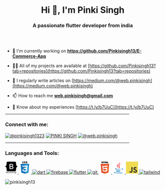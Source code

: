 <h1 align="center">Hi 👋, I'm Pinki Singh</h1>
<h3 align="center">A passionate flutter developer from india</h3>
<br></br>

- 🔭 I'm currently working on **https://github.com/Pinkisingh13/E-Commerce-App**
- 👨‍💻 All of my projects are available at [https://github.com/Pinkisingh13?tab=repositories](https://github.com/Pinkisingh13?tab=repositories)
- 📝 I regularly write articles on [https://medium.com/@web.pinkisingh](https://medium.com/@web.pinkisingh)

- 📫 How to reach me **web.pinkisingh@gmail.com**

- 📄 Know about my experiences [https://t.ly/b7UuC](https://t.ly/b7UuC)

 <hr width="80%">
<h3 align="left">Connect with me:</h3>
<p align="left">
<a href="https://twitter.com/@pinkisingh1323" target="blank"><img align="center" src="https://raw.githubusercontent.com/rahuldkjain/github-profile-readme-generator/master/src/images/icons/Social/twitter.svg" alt="@pinkisingh1323" height="30" width="40" /></a>
<a href="https://in.linkedin.com/in/pinki-singh-99871b246" target="blank"><img align="center" src="https://raw.githubusercontent.com/rahuldkjain/github-profile-readme-generator/master/src/images/icons/Social/linked-in-alt.svg" alt="PINKI SINGH" height="30" width="40" /></a>
<a href="https://medium.com/@web.pinkisingh" target="blank"><img align="center" src="https://raw.githubusercontent.com/rahuldkjain/github-profile-readme-generator/master/src/images/icons/Social/medium.svg" alt="@web.pinkisingh" height="30" width="40" /></a>
</p>
 <hr width="80%">
<h3 align="left">Languages and Tools:</h3>
<p align="left"> <a href="https://getbootstrap.com" target="_blank" rel="noreferrer"> <img src="https://raw.githubusercontent.com/devicons/devicon/master/icons/bootstrap/bootstrap-plain-wordmark.svg" alt="bootstrap" width="40" height="40"/> </a> <a href="https://www.w3schools.com/css/" target="_blank" rel="noreferrer"> <img src="https://raw.githubusercontent.com/devicons/devicon/master/icons/css3/css3-original-wordmark.svg" alt="css3" width="40" height="40"/> </a> <a href="https://dart.dev" target="_blank" rel="noreferrer"> <img src="https://www.vectorlogo.zone/logos/dartlang/dartlang-icon.svg" alt="dart" width="40" height="40"/> </a> <a href="https://firebase.google.com/" target="_blank" rel="noreferrer"> <img src="https://www.vectorlogo.zone/logos/firebase/firebase-icon.svg" alt="firebase" width="40" height="40"/> </a> <a href="https://flutter.dev" target="_blank" rel="noreferrer"> <img src="https://www.vectorlogo.zone/logos/flutterio/flutterio-icon.svg" alt="flutter" width="40" height="40"/> </a> <a href="https://git-scm.com/" target="_blank" rel="noreferrer"> <img src="https://www.vectorlogo.zone/logos/git-scm/git-scm-icon.svg" alt="git" width="40" height="40"/> </a> <a href="https://www.w3.org/html/" target="_blank" rel="noreferrer"> <img src="https://raw.githubusercontent.com/devicons/devicon/master/icons/html5/html5-original-wordmark.svg" alt="html5" width="40" height="40"/> </a> <a href="https://www.java.com" target="_blank" rel="noreferrer"> <img src="https://raw.githubusercontent.com/devicons/devicon/master/icons/java/java-original.svg" alt="java" width="40" height="40"/> </a> <a href="https://developer.mozilla.org/en-US/docs/Web/JavaScript" target="_blank" rel="noreferrer"> <img src="https://raw.githubusercontent.com/devicons/devicon/master/icons/javascript/javascript-original.svg" alt="javascript" width="40" height="40"/> </a> <a href="https://tailwindcss.com/" target="_blank" rel="noreferrer"> <img src="https://www.vectorlogo.zone/logos/tailwindcss/tailwindcss-icon.svg" alt="tailwind" width="40" height="40"/> </a> </p>

<p><img align="center" src="https://github-readme-stats.vercel.app/api/top-langs?username=pinkisingh13&show_icons=true&locale=en&layout=compact" alt="pinkisingh13" /></p>
              
